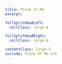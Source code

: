 ```yaml
---
title: Think of Me
excerpt:

fullSplitHeadLeft:
  cellClass: large-8

fullSplitHeadRight:
  cellClass: large-8

contentClass: large-5
include: Think Of Me.txt
---
```

